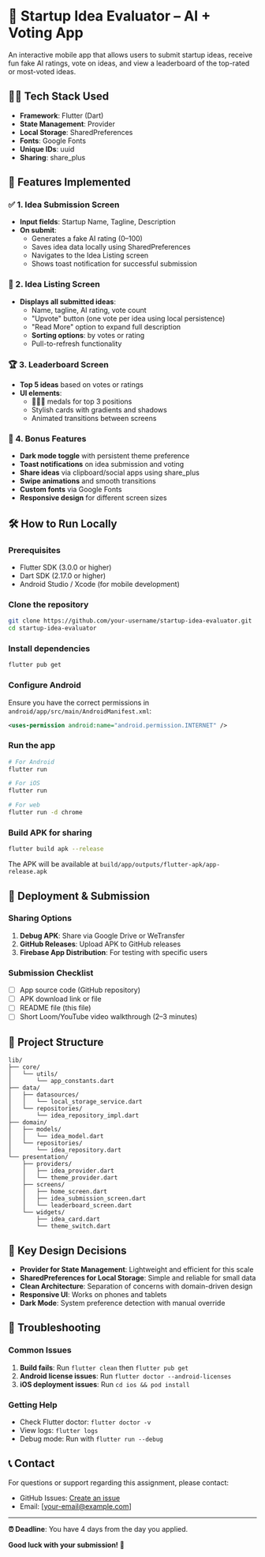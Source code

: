 # 🚀 Startup Idea Evaluator – AI + Voting App

An interactive mobile app that allows users to submit startup ideas, receive fun fake AI ratings, vote on ideas, and view a leaderboard of the top-rated or most-voted ideas.

## 🧑‍💻 Tech Stack Used

- **Framework**: Flutter (Dart)
- **State Management**: Provider
- **Local Storage**: SharedPreferences
- **Fonts**: Google Fonts
- **Unique IDs**: uuid
- **Sharing**: share_plus

## 📱 Features Implemented

### ✅ 1. Idea Submission Screen
- **Input fields**: Startup Name, Tagline, Description
- **On submit**:
  - Generates a fake AI rating (0–100)
  - Saves idea data locally using SharedPreferences
  - Navigates to the Idea Listing screen
  - Shows toast notification for successful submission

### 📜 2. Idea Listing Screen
- **Displays all submitted ideas**:
  - Name, tagline, AI rating, vote count
  - "Upvote" button (one vote per idea using local persistence)
  - "Read More" option to expand full description
  - **Sorting options**: by votes or rating
  - Pull-to-refresh functionality

### 🏆 3. Leaderboard Screen
- **Top 5 ideas** based on votes or ratings
- **UI elements**:
  - 🥇🥈🥉 medals for top 3 positions
  - Stylish cards with gradients and shadows
  - Animated transitions between screens

### 🌚 4. Bonus Features
- **Dark mode toggle** with persistent theme preference
- **Toast notifications** on idea submission and voting
- **Share ideas** via clipboard/social apps using share_plus
- **Swipe animations** and smooth transitions
- **Custom fonts** via Google Fonts
- **Responsive design** for different screen sizes

## 🛠️ How to Run Locally

### Prerequisites
- Flutter SDK (3.0.0 or higher)
- Dart SDK (2.17.0 or higher)
- Android Studio / Xcode (for mobile development)

### Clone the repository
```bash
git clone https://github.com/your-username/startup-idea-evaluator.git
cd startup-idea-evaluator
```

### Install dependencies
```bash
flutter pub get
```

### Configure Android
Ensure you have the correct permissions in `android/app/src/main/AndroidManifest.xml`:
```xml
<uses-permission android:name="android.permission.INTERNET" />
```

### Run the app
```bash
# For Android
flutter run

# For iOS
flutter run

# For web
flutter run -d chrome
```

### Build APK for sharing
```bash
flutter build apk --release
```
The APK will be available at `build/app/outputs/flutter-apk/app-release.apk`

## 🚀 Deployment & Submission

### Sharing Options
1. **Debug APK**: Share via Google Drive or WeTransfer
2. **GitHub Releases**: Upload APK to GitHub releases
3. **Firebase App Distribution**: For testing with specific users

### Submission Checklist
- [ ] App source code (GitHub repository)
- [ ] APK download link or file
- [ ] README file (this file)
- [ ] Short Loom/YouTube video walkthrough (2–3 minutes)

## 📁 Project Structure
```
lib/
├── core/
│   └── utils/
│       └── app_constants.dart
├── data/
│   ├── datasources/
│   │   └── local_storage_service.dart
│   └── repositories/
│       └── idea_repository_impl.dart
├── domain/
│   ├── models/
│   │   └── idea_model.dart
│   └── repositories/
│       └── idea_repository.dart
└── presentation/
    ├── providers/
    │   ├── idea_provider.dart
    │   └── theme_provider.dart
    ├── screens/
    │   ├── home_screen.dart
    │   ├── idea_submission_screen.dart
    │   └── leaderboard_screen.dart
    └── widgets/
        ├── idea_card.dart
        └── theme_switch.dart
```

## 🎯 Key Design Decisions

- **Provider for State Management**: Lightweight and efficient for this scale
- **SharedPreferences for Local Storage**: Simple and reliable for small data
- **Clean Architecture**: Separation of concerns with domain-driven design
- **Responsive UI**: Works on phones and tablets
- **Dark Mode**: System preference detection with manual override

## 🐛 Troubleshooting

### Common Issues
1. **Build fails**: Run `flutter clean` then `flutter pub get`
2. **Android license issues**: Run `flutter doctor --android-licenses`
3. **iOS deployment issues**: Run `cd ios && pod install`

### Getting Help
- Check Flutter doctor: `flutter doctor -v`
- View logs: `flutter logs`
- Debug mode: Run with `flutter run --debug`

## 📞 Contact

For questions or support regarding this assignment, please contact:
- GitHub Issues: [Create an issue](https://github.com/your-username/startup-idea-evaluator/issues)
- Email: [your-email@example.com]

---

**⏰ Deadline**: You have 4 days from the day you applied.

**Good luck with your submission! 🎉**
